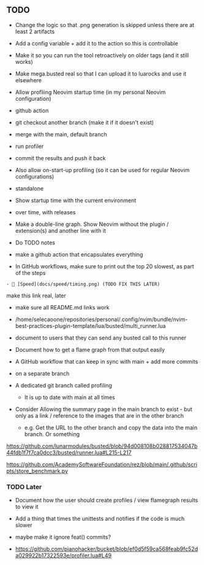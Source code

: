 ## TODO
- Change the logic so that .png generation is skipped unless there are at least 2 artifacts
 - Add a config variable + add it to the action so this is controllable

- Make it so you can run the tool retroactively on older tags (and it still works)
- Make mega.busted real so that I can upload it to luarocks and use it elsewhere
- Allow profliing Neovim startup time (in my personal Neovim configuration)

- github action
 - git checkout another branch (make it if it doesn't exist)
 - merge with the main, default branch
 - run profiler
 - commit the results and push it back


- Also allow on-start-up profiling (so it can be used for regular Neovim configurations)
 - standalone
  - Show startup time with the current environment
 - over time, with releases
  - Make a double-line graph. Show Neovim without the plugin / extension(s) and another line with it


- Do TODO notes
- make a github action that encapsulates everything
- In GitHub workflows, make sure to print out the top 20 slowest, as part of the steps


```
- 🚅 [Speed](docs/speed/timing.png) (TODO FIX THIS LATER)
```
make this link real, later
- make sure all README.md links work


- /home/selecaoone/repositories/personal/.config/nvim/bundle/nvim-best-practices-plugin-template/lua/busted/multi_runner.lua
 - document to users that they can send any busted call to this runner

- Document how to get a flame graph from that output easily

- A GitHub workflow that can keep in sync with main + add more commits
 - on a separate branch
 - A dedicated git branch called profiling
    - It is up to date with main at all times
 - Consider Allowing the summary page in the main branch to exist - but only as a link / reference to the images that are in the other branch
    - e.g. Get the URL to the other branch and copy the data into the main branch. Or something

https://github.com/lunarmodules/busted/blob/94d008108b028817534047b44fdb1f7f7ca0dcc3/busted/runner.lua#L215-L217

https://github.com/AcademySoftwareFoundation/rez/blob/main/.github/scripts/store_benchmark.py



### TODO Later
- Document how the user should create profiles / view flamegraph results to view it

- Add a thing that times the unittests and notifies if the code is much slower
 - maybe make it ignore feat() commits?



- https://github.com/pianohacker/bucket/blob/ef0d5f59ca568feab9fc52da029922b17322593e/profiler.lua#L49
